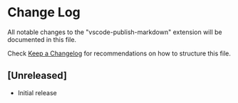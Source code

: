 # Change Log

All notable changes to the "vscode-publish-markdown" extension will be documented in this file.

Check [Keep a Changelog](http://keepachangelog.com/) for recommendations on how to structure this file.

## [Unreleased]

- Initial release